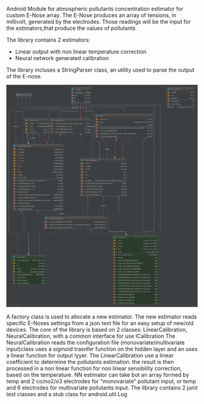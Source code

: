 Android Module for atmospheric pollutants concentration estimator for custom E-Nose array.
The E-Nose produces an array of tensions, in millivolt, generated by the electrodes. 
Those readings will be the input for the estimators,that produce the values of pollutants

The library contains 2 estimators: 
- Linear output with non linear temperature correction
- Neural network generated calibration

The library incluses a StringParser class, an utility used to parse the output of the E-nose.


![Class Diagram](https://raw.githubusercontent.com/ozeta/sensorcalibration/master/img/jcalib.svg)


A factory class is used to allocate a new estimator.
The new estimator reads specific E-Noses settings from a json text file for an easy setup of new/old devices.
The core of the library is based on 2 classes: LinearCalibration, NeuralCalibration, with a common interface for use ICalibration
The NeuralCalibration reads the configuration file (monovariate/multivariate input)class 
uses a sigmoid trasnfer function on the hidden layer and an uses  a linear function for output lyyer.
The LinearCalibration use a linear coefficient to determine the pollutants estimation. the result is then processed in 
a non linear function for non linear sensibility correction, based on the temperature.
NN estimator can take bot an array formed by temp and 2 co/no2/o3 electrodes for "monovariate" pollutant input, or temp and 6 electrodes for multivariate pollutants input.
The library contains 2 junit test classes and a stub class for android.util.Log
